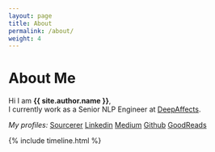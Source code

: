 ```yaml
---
layout: page
title: About
permalink: /about/
weight: 4
---
```


# **About Me**

Hi I am **{{ site.author.name }}**,<br>
I currently work as a Senior NLP Engineer at [DeepAffects](http://www.deepaffects.com/).

*My profiles:* [Sourcerer](https://sourcerer.io/bedapudi6788) [Linkedin](https://www.linkedin.com/in/bedapudi-praneeth/) [Medium](https://medium.com/@praneethbedapudi) [Github](https://github.com/bedapudi6788/) [GoodReads](https://www.goodreads.com/winchester6788)


<!-- <div class="row">
{% include skills.html title="Programming Skills" source=site.data.programming-skills %}
{% include skills.html title="Other Skills" source=site.data.other-skills %}
</div> -->

<div class="row">
{% include timeline.html %}
</div>

<!-- Global site tag (gtag.js) - Google Analytics -->
<script async src="https://www.googletagmanager.com/gtag/js?id=UA-147985030-1"></script>
<script>
  window.dataLayer = window.dataLayer || [];
  function gtag(){dataLayer.push(arguments);}
  gtag('js', new Date());

  gtag('config', 'UA-147985030-1');
</script>

